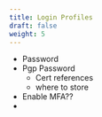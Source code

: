 ```yaml
---
title: Login Profiles
draft: false
weight: 5
---
```


- Password
- Pgp Password
    - Cert references
    - where to store
- Enable MFA??
- 